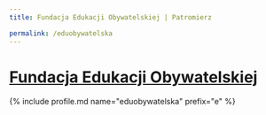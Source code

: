 ```yaml
---
title: Fundacja Edukacji Obywatelskiej | Patromierz

permalink: /eduobywatelska
---
```


# [Fundacja Edukacji Obywatelskiej](https://patronite.pl/eduobywatelska)

{% include profile.md name="eduobywatelska" prefix="e" %}

